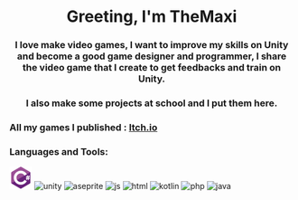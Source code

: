 <h1 align="center">Greeting, I'm TheMaxi</h1>
<h3 align="center">I love make video games, I want to improve my skills on Unity and become a good game designer and programmer, I share the video game that I create to get feedbacks and train on Unity.</h3>

<h3 align="center">I also make some projects at school and I put them here.</h3>

<h3 align="left">All my games I published : <a href="https://themaxi.itch.io/">Itch.io</a>

<h3 align="left">Languages and Tools:</h3>
<p align="left"> <img src="https://raw.githubusercontent.com/devicons/devicon/master/icons/csharp/csharp-original.svg" alt="csharp" width="40" height="40"/> <img src="https://www.vectorlogo.zone/logos/unity3d/unity3d-icon.svg" alt="unity" width="40" height="40"/> <img src="https://upload.wikimedia.org/wikipedia/commons/thumb/6/69/Logo_Aseprite.svg/1200px-Logo_Aseprite.svg.png" alt="aseprite" width="40" height="40"/> <img src="https://upload.wikimedia.org/wikipedia/commons/thumb/6/6a/JavaScript-logo.png/600px-JavaScript-logo.png" alt="js" width="40" height="40"/> <img src="https://upload.wikimedia.org/wikipedia/commons/thumb/6/61/HTML5_logo_and_wordmark.svg/512px-HTML5_logo_and_wordmark.svg.png" alt="html" width="40" height="40"/> <img src="https://upload.wikimedia.org/wikipedia/commons/7/74/Kotlin_Icon.png" alt="kotlin" width="40" height="40"> <img src="https://static-00.iconduck.com/assets.00/php-icon-1024x1024-az8aia1z.png" alt="php" width="40" height="40"> <img src="https://assets.stickpng.com/thumbs/58480979cef1014c0b5e4901.png" alt="java" width="40" height="40"> </a> </p>


